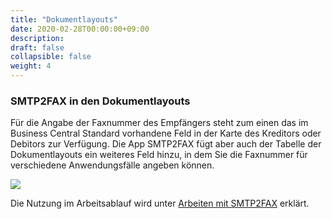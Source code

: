 ```yaml
---
title: "Dokumentlayouts"
date: 2020-02-28T00:00:00+09:00
description: 
draft: false
collapsible: false
weight: 4
---
```

### SMTP2FAX in den Dokumentlayouts

Für die Angabe der Faxnummer des Empfängers steht zum einen das im Business Central Standard vorhandene Feld in der Karte des Kreditors oder Debitors zur Verfügung. Die App SMTP2FAX fügt aber auch der Tabelle der Dokumentlayouts ein weiteres Feld hinzu, in dem Sie die Faxnummer für verschiedene Anwendungsfälle angeben können.

![](images/apps/smtp2fax/doklayout_smtp2fax.png)

Die Nutzung im Arbeitsablauf wird unter [Arbeiten mit SMTP2FAX](de-de/apps/smtp2fax/working-with-smtp2fax/) erklärt.
